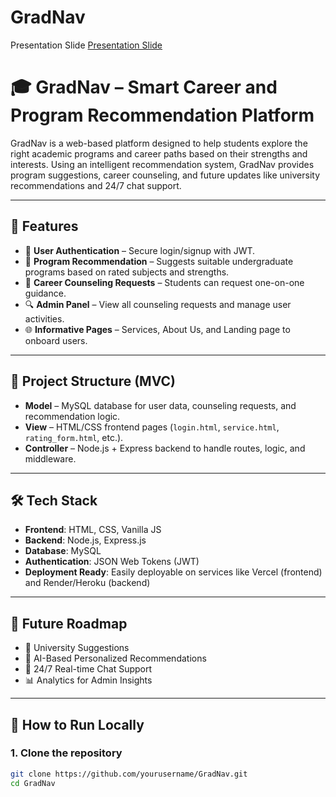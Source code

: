 # GradNav

Presentation Slide
[Presentation Slide](https://www.canva.com/design/DAGlX0A3EVs/mimEXg1D-NSsqjfdprORYQ/edit?utm_content=DAGlX0A3EVs&utm_campaign=designshare&utm_medium=link2&utm_source=sharebutton)

# 🎓 GradNav – Smart Career and Program Recommendation Platform

GradNav is a web-based platform designed to help students explore the right academic programs and career paths based on their strengths and interests. Using an intelligent recommendation system, GradNav provides program suggestions, career counseling, and future updates like university recommendations and 24/7 chat support.

---

## 🚀 Features

- 🔐 **User Authentication** – Secure login/signup with JWT.
- 🧠 **Program Recommendation** – Suggests suitable undergraduate programs based on rated subjects and strengths.
- 📅 **Career Counseling Requests** – Students can request one-on-one guidance.
- 🔍 **Admin Panel** – View all counseling requests and manage user activities.
- 🌐 **Informative Pages** – Services, About Us, and Landing page to onboard users.

---

## 📂 Project Structure (MVC)

- **Model** – MySQL database for user data, counseling requests, and recommendation logic.
- **View** – HTML/CSS frontend pages (`login.html`, `service.html`, `rating_form.html`, etc.).
- **Controller** – Node.js + Express backend to handle routes, logic, and middleware.

---

## 🛠️ Tech Stack

- **Frontend**: HTML, CSS, Vanilla JS
- **Backend**: Node.js, Express.js
- **Database**: MySQL
- **Authentication**: JSON Web Tokens (JWT)
- **Deployment Ready**: Easily deployable on services like Vercel (frontend) and Render/Heroku (backend)

---

## 📌 Future Roadmap

- 🏫 University Suggestions
- 🤖 AI-Based Personalized Recommendations
- 💬 24/7 Real-time Chat Support
- 📊 Analytics for Admin Insights

---

## 🧪 How to Run Locally

### 1. Clone the repository
```bash
git clone https://github.com/yourusername/GradNav.git
cd GradNav
